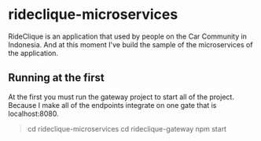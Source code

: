 # rideclique-microservices
RideClique is an application that used by people on the Car Community in Indonesia. And at this moment I've build the sample of the microservices of the application.

## Running at the first
At the first you must run the gateway project to start all of the project. Because I make all of the endpoints integrate on one gate that is localhost:8080.
> cd rideclique-microservices
> cd rideclique-gateway
> npm start
